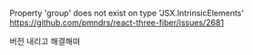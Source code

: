 Property 'group' does not exist on type 'JSX.IntrinsicElements'
https://github.com/pmndrs/react-three-fiber/issues/2681

버전 내리고 해결해뗘
